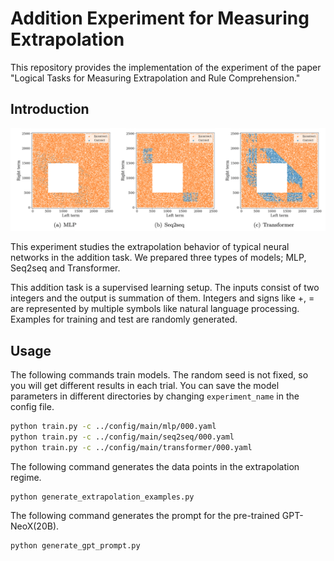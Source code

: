 # Addition Experiment for Measuring Extrapolation

This repository provides the implementation of the experiment of the paper "Logical Tasks for Measuring Extrapolation and Rule Comprehension."

## Introduction

![figure1](image/fig1.png)

This experiment studies the extrapolation behavior of typical neural networks in the addition task. We prepared three types of models; MLP, Seq2seq and Transformer.

This addition task is a supervised learning setup. The inputs consist of two integers and the output is summation of them. Integers and signs like +, = are represented by multiple symbols like natural language processing. Examples for training and test are randomly generated.

## Usage

The following commands train models. The random seed is not fixed, so you will get different results in each trial. You can save the model parameters in different directories by changing `experiment_name` in the config file.

```bash
python train.py -c ../config/main/mlp/000.yaml
python train.py -c ../config/main/seq2seq/000.yaml
python train.py -c ../config/main/transformer/000.yaml
```

The following command generates the data points in the extrapolation regime.

```bash
python generate_extrapolation_examples.py
```

The following command generates the prompt for the pre-trained GPT-NeoX(20B).

```bash
python generate_gpt_prompt.py
```

